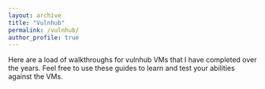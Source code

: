 ```yaml
---
layout: archive
title: "Vulnhub"
permalink: /vulnhub/
author_profile: true
---
```


Here are a load of walkthroughs for vulnhub VMs that I have completed over the years. Feel free to use these guides to learn and test your abilities against the VMs.
